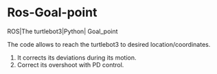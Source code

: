 # Ros-Goal-point
ROS|The turtlebot3|Python| Goal_point

The code allows to reach the turtlebot3 to desired location/coordinates.
1. It corrects its deviations during its motion.
2. Correct its overshoot with PD control.
